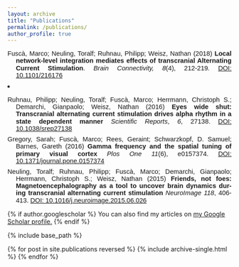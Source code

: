 ```yaml
---
layout: archive
title: "Publications"
permalink: /publications/
author_profile: true
---
```


<p class="MsoNormal" style="text-align: justify; text-indent: -14.2pt; mso-hyphenate: auto; margin: 0cm 0cm 6.0pt 14.2pt;"><span style="font-size: 11.0pt; font-family: 'Calibri',sans-serif; mso-ascii-theme-font: minor-latin; mso-hansi-theme-font: minor-latin;" xml:lang="EN-GB" lang="EN-GB">Fusc&agrave;, Marco; Neuling, Toralf; Ruhnau, Philipp; Weisz, Nathan (2018) <b style="mso-bidi-font-weight: normal;">Local network-level integration mediates effects of transcranial Alternating Current Stimulation</b>. <i style="mso-bidi-font-style: normal;">Brain Connectivity,</i></span> <i style="mso-bidi-font-style: normal;"><span style="font-size: 11.0pt; font-family: 'Calibri',sans-serif; mso-ascii-theme-font: minor-latin; mso-hansi-theme-font: minor-latin;" xml:lang="EN-GB" lang="EN-GB">8</span></i><span style="font-size: 11.0pt; font-family: 'Calibri',sans-serif; mso-ascii-theme-font: minor-latin; mso-hansi-theme-font: minor-latin;" xml:lang="EN-GB" lang="EN-GB">(4), 212-219<i style="mso-bidi-font-style: normal;">.</i></span> <span xml:lang="EN-GB" lang="EN-GB"><a href="https://doi.org/10.1089/brain.2017.0564" target="_top"><span style="font-size: 11.0pt; font-family: 'Calibri',sans-serif; mso-ascii-theme-font: minor-latin; mso-hansi-theme-font: minor-latin;">DOI: 10.1101/216176</span></a>  <li> <a href="/files/fusca_2018.pdf"><i class="fa fa-fw fa-file-pdf-o" aria-hidden="true"></i> </a></li> </span></p> 

<p class="MsoNormal" style="text-align: justify; text-indent: -14.2pt; mso-hyphenate: auto; margin: 0cm 0cm 6.0pt 14.2pt;"><span style="font-size: 11.0pt; font-family: 'Calibri',sans-serif; mso-ascii-theme-font: minor-latin; mso-hansi-theme-font: minor-latin;" xml:lang="EN-GB" lang="EN-GB">Ruhnau, Philipp; Neuling, Toralf; Fusc&agrave;, Marco; Herrmann, Christoph S.; Demarchi, Gianpaolo; Weisz, Nathan (2016) <b>Eyes wide shut: Transcranial alternating current stimulation drives alpha rhythm in a state dependent manner</b> <i style="mso-bidi-font-style: normal;">Scientific Reports</i>, <i style="mso-bidi-font-style: normal;">6</i>, 27138.</span> <span xml:lang="EN-GB" lang="EN-GB"><a href="https://www.ncbi.nlm.nih.gov/pmc/articles/PMC4890046/" target="_top"><span style="font-size: 11.0pt; font-family: 'Calibri',sans-serif; mso-ascii-theme-font: minor-latin; mso-hansi-theme-font: minor-latin;">DOI: 10.1038/srep27138</span></a></span></p>

<p class="MsoNormal" style="text-align: justify; text-indent: -14.2pt; mso-hyphenate: auto; margin: 0cm 0cm 6.0pt 14.2pt;"><span style="font-size: 11.0pt; font-family: 'Calibri',sans-serif; mso-ascii-theme-font: minor-latin; mso-hansi-theme-font: minor-latin;" xml:lang="EN-GB" lang="EN-GB">Gregory, Sarah; Fusc&agrave;, Marco; Rees, Geraint; Schwarzkopf, D. Samuel; Barnes, Gareth (2016) <b>Gamma frequency and the spatial tuning of primary visual cortex</b> <i style="mso-bidi-font-style: normal;">Plos One 11</i>(6), e0157374.</span> <span xml:lang="EN-GB" lang="EN-GB"><a href="http://journals.plos.org/plosone/article?id=10.1371/journal.pone.0157374" target="_top"><span style="font-size: 11.0pt; font-family: 'Calibri',sans-serif; mso-ascii-theme-font: minor-latin; mso-hansi-theme-font: minor-latin;">DOI: 10.1371/journal.pone.0157374</span></a></span></p>

<p class="MsoNormal" style="text-align: justify; text-indent: -14.2pt; mso-hyphenate: auto; margin: 0cm 0cm 6.0pt 14.2pt;"><span style="font-size: 11.0pt; font-family: 'Calibri',sans-serif; mso-ascii-theme-font: minor-latin; mso-hansi-theme-font: minor-latin;" xml:lang="EN-GB" lang="EN-GB">Neuling, Toralf; Ruhnau, Philipp; Fusc&agrave;, Marco; Demarchi, Gianpaolo; Herrmann, Christoph S.; Weisz, Nathan (2015) <b>Friends, not foes: Magnetoencephalography as a tool to uncover brain dynamics during transcranial alternating current stimulation</b> <i style="mso-bidi-font-style: normal;">NeuroImage 118</i>, 406-413.</span> <span xml:lang="EN-GB" lang="EN-GB"><a href="http://www.sciencedirect.com/science/article/pii/S1053811915005297" target="_top"><span style="font-size: 11.0pt; font-family: 'Calibri',sans-serif; mso-ascii-theme-font: minor-latin; mso-hansi-theme-font: minor-latin;">DOI: 10.1016/j.neuroimage.2015.06.026</span></a></span></p>



{% if author.googlescholar %}
  You can also find my articles on <u><a href="{{author.googlescholar}}">my Google Scholar profile</a>.</u>
{% endif %}

{% include base_path %}

{% for post in site.publications reversed %}
  {% include archive-single.html %}
{% endfor %}
